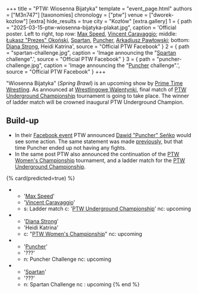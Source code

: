 +++
title = "PTW: Wiosenna Bijatyka"
template = "event_page.html"
authors = ["M3n747"]
[taxonomies]
chronology = ["ptw"]
venue = ["dworek-kozlow"]
[extra]
hide_results = true
city = "Kozłów"
[extra.gallery]
1 = { path = "2025-03-15-ptw-wiosenna-bijatyka-plakat.jpg", caption = 'Official poster. Left to right, top row: [Max Speed](@/w/max-speed.md), [Vincent Caravaggio](@/w/vincent-caravaggio.md); middle: [Łukasz "Prezes" Okoński](@/w/lukasz-okonski.md), [Spartan](@/w/spartan.md), [Puncher](@/w/puncher.md), [Arkadiusz Pawłowski](@/w/pan-pawlowski.md); bottom: [Diana Strong](@/w/diana-strong.md), Heidi Katrina', source = "Official PTW Facebook" }
2 = { path = "spartan-challenge.jpg", caption = 'Image announcing the "[Spartan](@/w/spartan.md) challenge".', source = "Official PTW Facebook" }
3 = { path = "puncher-challenge.jpg", caption = 'Image announcing the "[Puncher](@/w/puncher.md) challenge".', source = "Official PTW Facebook" }
+++

"Wiosenna Bijatyka" (_Spring Brawl_) is an upcoming show by [Prime Time Wrestling](@/o/ptw.md). As announced at [Wrestlingowe Walentynki](@/e/ptw/2025-02-15-ptw-wrestlingowe-walentynki.md), final match of [PTW Underground Championship](@/c/ptw-underground-championship.md) tournament is going to take place. The winner of ladder match will be crowned inaugural PTW Underground Champion.

## Build-up

* In their [Facebook event][fb-event] PTW announced [Dawid "Puncher" Seńko](@/w/puncher.md) would see some action. The same statement was made [previously](@/e/ptw/2025-02-15-ptw-wrestlingowe-walentynki.md), but that time Puncher ended up not having any fights.
* In the same post PTW also announced the continuation of the [PTW Women's Championship](@/c/ptw-womens-championship.md) tournament, and a ladder match for the [PTW Underground Championship](@/c/ptw-underground-championship.md).

{% card(predicted=true) %}
- - '[Max Speed](@/w/max-speed.md)'
  - '[Vincent Caravaggio](@/w/vincent-caravaggio.md)'
  - s: Ladder match
    c: '[PTW Underground Championship](@/c/ptw-underground-championship.md)'
    nc: upcoming
- - '[Diana Strong](@/w/diana-strong.md)'
  - 'Heidi Katrina'
  - c: "[PTW Women's Championship](@/c/ptw-womens-championship.md)"
    nc: upcoming
- - '[Puncher](@/w/puncher.md)'
  - '???'
  - n: Puncher Challenge
    nc: upcoming
- - '[Spartan](@/w/spartan.md)'
  - '???'
  - n: Spartan Challenge
    nc : upcoming
{% end %}

[fb-event]:https://www.facebook.com/events/s/gala-pro-wrestlingu-ptw-wiosen/960299786207108/
